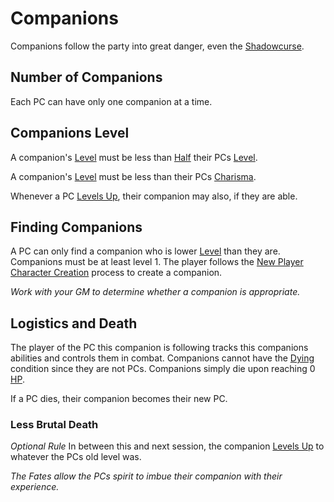 # Companions

Companions follow the party into great danger, even the [Shadowcurse](../Hazards/Shadowcurse.md).

## Number of Companions

Each PC can have only one companion at a time.

## Companions Level

A companion's [Level](../../Player%20Characters/Derived%20Statistics/Level.md) must be less than [Half](../Core%20Procedures/Half.md) their PCs [Level](../../Player%20Characters/Derived%20Statistics/Level.md).

A companion's [Level](../../Player%20Characters/Derived%20Statistics/Level.md) must be less than their PCs [Charisma](../../Player%20Characters/The%20Ability%20Scores/Charisma.md).

Whenever a PC [Levels Up](../../Player%20Characters/Derived%20Statistics/Level.md#Level%20Up), their companion may also, if they are able.

## Finding Companions

A PC can only find a companion who is lower [Level](../../Player%20Characters/Derived%20Statistics/Level.md) than they are. Companions must be at least level 1. The player follows the [New Player Character Creation](../../Character%20Creation/New%20Player%20Character%20Creation.md) process to create a companion.

*Work with your GM to determine whether a companion is appropriate.*

## Logistics and Death

The player of the PC this companion is following tracks this companions abilities and controls them in combat. Companions cannot have the [Dying](../Conditions/Dying.md) condition since they are not PCs. Companions simply die upon reaching 0 [HP](../../Player%20Characters/Derived%20Statistics/Health%20Points.md).

If a PC dies, their companion becomes their new PC.

### Less Brutal Death

*Optional Rule*
In between this and next session, the companion [Levels Up](../../Player%20Characters/Derived%20Statistics/Level.md#Level%20Up) to whatever the PCs old level was.

*The Fates allow the PCs spirit to imbue their companion with their experience.*
